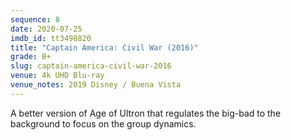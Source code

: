 ```yaml
---
sequence: 8
date: 2020-07-25
imdb_id: tt3498820
title: "Captain America: Civil War (2016)"
grade: B+
slug: captain-america-civil-war-2016
venue: 4k UHD Blu-ray
venue_notes: 2019 Disney / Buena Vista
---
```


A better version of <span data-imdb-id="tt2395427">Age of Ultron</span> that regulates the big-bad to the background to focus on the group dynamics.
